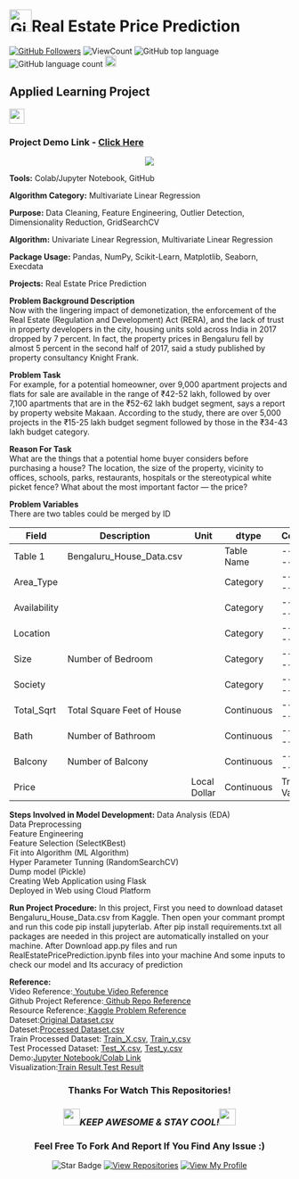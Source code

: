 # <a href="https://github.com/bdfd"><img height=40 src="https://cdn.jsdelivr.net/gh/bdfd/Personal_Image_Repo/4.Stamp/BDFD_Stamp.png" alt="GitHub Followers" /></a>Real Estate Price Prediction

<a href="https://github.com/bdfd"><img src="https://img.shields.io/github/followers/bdfd?label=Follow%20Me&logo=github" alt="GitHub Followers" /></a>
![ViewCount](https://views.whatilearened.today/views/github/bdfd/Section6.Project03-Real-Estate-Price-Prediction.svg?cache=remove)
![GitHub top language](https://img.shields.io/github/languages/top/bdfd/Section6.Project03-Real-Estate-Price-Prediction?style=flat)
![GitHub language count](https://img.shields.io/github/languages/count/bdfd/Section6.Project03-Real-Estate-Price-Prediction?style=flat)
<img height=20 src="https://cdn.jsdelivr.net/gh/bdfd/Personal_Image_Repo/7.Color-Icon/Status/On_Progress.svg" alt="bdfd" />

<!-- <img height=20 src="https://cdn.jsdelivr.net/gh/bdfd/Personal_Image_Repo/7.Color-Icon/Status/Finish.svg" alt="bdfd" /> -->

## Applied Learning Project

<img height="27" src="https://img.shields.io/badge/Prediction using Supervised ML -Level  Intermediate-blue.svg?&style=for-the-badge&logo=TheSparksFoundation&logoColor=red" />

### Project Demo Link - [Click Here](https://www.google.com)

<div align="center">
<img src="https://cdn.jsdelivr.net/gh/bdfd/Section6.Project03-Real-Estate-Price-Prediction/predict/static/images/Real_Estate_Price_Prediction.png">
</div>

**Tools:** Colab/Jupyter Notebook, GitHub

**Algorithm Category:** Multivariate Linear Regression

**Purpose:** Data Cleaning, Feature Engineering, Outlier Detection, Dimensionality Reduction, GridSearchCV

**Algorithm:** Univariate Linear Regression, Multivariate Linear Regression

**Package Usage:** Pandas, NumPy, Scikit-Learn, Matplotlib, Seaborn, Execdata

**Projects:** Real Estate Price Prediction

**Problem Background Description**  
Now with the lingering impact of demonetization, the enforcement of the Real Estate (Regulation and Development) Act (RERA), and the lack of trust in property developers in the city, housing units sold across India in 2017 dropped by 7 percent. In fact, the property prices in Bengaluru fell by almost 5 percent in the second half of 2017, said a study published by property consultancy Knight Frank.

**Problem Task**  
For example, for a potential homeowner, over 9,000 apartment projects and flats for sale are available in the range of ₹42-52 lakh, followed by over 7,100 apartments that are in the ₹52-62 lakh budget segment, says a report by property website Makaan. According to the study, there are over 5,000 projects in the ₹15-25 lakh budget segment followed by those in the ₹34-43 lakh budget category.

**Reason For Task**  
What are the things that a potential home buyer considers before purchasing a house? The location, the size of the property, vicinity to offices, schools, parks, restaurants, hospitals or the stereotypical white picket fence? What about the most important factor — the price?

**Problem Variables**  
There are two tables could be merged by ID

| Field        | Description                | Unit         | dtype      | Comments        |
| ------------ | -------------------------- | ------------ | ---------- | --------------- |
| Table 1      | Bengaluru_House_Data.csv   |              | Table Name | ----------      |
| Area_Type    |                            |              | Category   | ----------      |
| Availability |                            |              | Category   | ----------      |
| Location     |                            |              | Category   | ----------      |
| Size         | Number of Bedroom          |              | Category   | ----------      |
| Society      |                            |              | Category   | ----------      |
| Total_Sqrt   | Total Square Feet of House |              | Continuous | ----------      |
| Bath         | Number of Bathroom         |              | Continuous | ----------      |
| Balcony      | Number of Balcony          |              | Continuous | ----------      |
| Price        |                            | Local Dollar | Continuous | Traget Variable |

**Steps Involved in Model Development:**
Data Analysis (EDA)  
Data Preprocessing  
Feature Engineering  
Feature Selection (SelectKBest)  
Fit into Algorithm (ML Algorithm)  
Hyper Parameter Tunning (RandomSearchCV)  
Dump model (Pickle)  
Creating Web Application using Flask  
Deployed in Web using Cloud Platform

**Run Project Procedure:**
In this project, First you need to download dataset Bengaluru_House_Data.csv from Kaggle. Then open your commant prompt and run this code pip install jupyterlab. After pip install requirements.txt all packages are needed in this project are automatically installed on your machine. After Download app.py files and run RealEstatePricePrediction.ipynb files into your machine And some inputs to check our model and Its accuracy of prediction

**Reference:**  
Video Reference:<a href="https://www.youtube.com/watch?v=_drqJ9SFCgU&list=PLeo1K3hjS3uvCeTYTeyfe0-rN5r8zn9rw&index=25"><Resource Name-Youtube> Youtube Video Reference</a>  
Github Project Reference:<a href="https://github.com/codebasics/py/blob/master/DataScience/BangloreHomePrices/model/banglore_home_prices_final.ipynb"><Resource Name-Youtube> Github Repo Reference</a>  
Resource Reference:<a href="https://www.kaggle.com/datasets/amitabhajoy/bengaluru-house-price-data?resource=download"><Resource Name-Kaggle> Kaggle Problem Reference</a>  
Dateset:<a href=" ">Original Dataset.csv</a>  
Dateset:<a href=" ">Processed Dataset.csv</a>  
Train Processed Dataset:
<a href=" ">Train_X.csv</a>,
<a href=" ">Train_y.csv</a>  
Test Processed Dataset:
<a href=" ">Test_X.csv</a>,
<a href=" ">Test_y.csv</a>  
Demo:<a href=" ">Jupyter Notebook/Colab Link</a>  
Visualization:<a href=" ">Train Result</a>,<a href=" ">Test Result</a>
<br>

<div align="center">

### Thanks For Watch This Repositories!

### <img src="https://media.giphy.com/media/WUlplcMpOCEmTGBtBW/giphy.gif" width="30"><i>KEEP AWESOME & STAY COOL!</i><img src="https://media.giphy.com/media/WUlplcMpOCEmTGBtBW/giphy.gif" width="30">

### Feel Free To Fork And Report If You Find Any Issue :)

![Star Badge](https://img.shields.io/static/v1?label=%F0%9F%8C%9F&message=If%20Useful&style=style=flat&color=BC4E99)
[![View Repositories](https://img.shields.io/badge/View-My_Repositories-blue?logo=GitHub)](https://github.com/bdfd?tab=repositories)
[![View My Profile](https://img.shields.io/badge/View-My_Profile-green?logo=GitHub)](https://github.com/bdfd)

</div>
